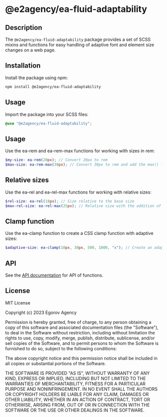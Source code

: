 # @e2agency/ea-fluid-adaptability

## Description

The `@e2agency/ea-fluid-adaptability` package provides a set of SCSS mixins and functions for easy handling of adaptive font and element size changes on a web page.

## Installation

Install the package using npm:

```bash
npm install @e2agency/ea-fluid-adaptability
```

## Usage

Import the package into your SCSS files:

```scss
@use "@e2agency/ea-fluid-adaptability";
```

## Usage

Use the ea-rem and ea-rem-max functions for working with sizes in rem:

```scss
$my-size: ea-rem(20px); // Convert 20px to rem
$max-size: ea-rem-max(30px); // Convert 30px to rem and add the max() function
```

## Relative sizes

Use the ea-rel and ea-rel-max functions for working with relative sizes:

```scss
$rel-size: ea-rel(18px); // Size relative to the base size
$max-rel-size: ea-rel-max(25px); // Relative size with the addition of the max() function
```

## Clamp function

Use the ea-clamp function to create a CSS clamp function with adaptive sizes:

```scss
$adaptive-size: ea-clamp(10px, 30px, 500, 1000, "x"); // Create an adaptive size with clamp()
```

## API

See the [API documentation](API-documentation.md) for API of functions.

## License

MIT License

Copyright (c) 2023 Egorov Agency

Permission is hereby granted, free of charge, to any person obtaining a copy
of this software and associated documentation files (the "Software"), to deal
in the Software without restriction, including without limitation the rights
to use, copy, modify, merge, publish, distribute, sublicense, and/or sell
copies of the Software, and to permit persons to whom the Software is
furnished to do so, subject to the following conditions:

The above copyright notice and this permission notice shall be included in all
copies or substantial portions of the Software.

THE SOFTWARE IS PROVIDED "AS IS", WITHOUT WARRANTY OF ANY KIND, EXPRESS OR
IMPLIED, INCLUDING BUT NOT LIMITED TO THE WARRANTIES OF MERCHANTABILITY,
FITNESS FOR A PARTICULAR PURPOSE AND NONINFRINGEMENT. IN NO EVENT SHALL THE
AUTHORS OR COPYRIGHT HOLDERS BE LIABLE FOR ANY CLAIM, DAMAGES OR OTHER
LIABILITY, WHETHER IN AN ACTION OF CONTRACT, TORT OR OTHERWISE, ARISING FROM,
OUT OF OR IN CONNECTION WITH THE SOFTWARE OR THE USE OR OTHER DEALINGS IN THE
SOFTWARE.
